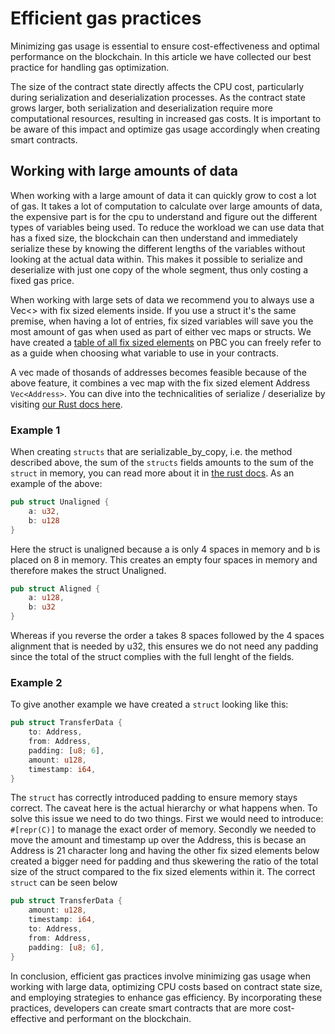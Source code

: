 # Efficient gas practices

<div class="dot-navigation">
    <a class="dot-navigation__item" href="what-is-gas.html"></a>
    <a class="dot-navigation__item" href="transaction-gas-prices.html"></a>
    <a class="dot-navigation__item" href="storage-gas-price.html"></a>
    <a class="dot-navigation__item" href="zk-computation-gas-fees.html"></a>
    <a class="dot-navigation__item" href="how-to-get-testnet-gas.html"></a>
    <a class="dot-navigation__item dot-navigation__item--active" href="efficient-gas-practices.html"></a>
    <a class="dot-navigation__item" href="contract-to-contract-gas-estimation.html"></a>
    <!-- Repeat above for more dots -->
</div>
Minimizing gas usage is essential to ensure cost-effectiveness and optimal performance on the blockchain. In this article we have collected our best practice for handling gas optimization.

The size of the contract state directly affects the CPU cost, particularly during serialization and deserialization processes. As the contract state grows larger, both serialization and deserialization require more computational resources, resulting in increased gas costs. It is important to be aware of this impact and optimize gas usage accordingly when creating smart contracts.

## Working with large amounts of data
When working with a large amount of data it can quickly grow to cost a lot of gas. It takes a lot of computation to calculate over large amounts of data, the expensive part is for the cpu to understand and figure out the different types of variables being used. To reduce the workload we can use data that has a fixed size, the blockchain can then understand and immediately serialize these by knowing the different lengths of the variables without looking at the actual data within. This makes it possible to serialize and deserialize with just one copy of the whole segment, thus only costing a fixed gas price. 

When working with large sets of data we recommend you to always use a Vec<> with fix sized elements inside. If you use a struct it's the same premise, when having a lot of entries, fix sized variables will save you the most amount of gas when used as part of either vec maps or structs. We have created a [table of all fix sized elements](table-of-fixed-size-elements.md) on PBC you can freely refer to as a guide when choosing what variable to use in your contracts. 

A vec made of thosands of addresses becomes feasible because of the above feature, it combines a vec map with the fix sized element Address ```Vec<Address>```. You can dive into the technicalities of serialize / deserialize by visiting [our Rust docs here](https://partisiablockchain.gitlab.io/language/contract-sdk/pbc_traits/trait.ReadWriteState.html).

### Example 1

When creating `structs` that are serializable_by_copy, i.e. the method described above, the sum of the `structs` fields amounts to the sum of the `struct` in memory, you can read more about it in [the rust docs](https://doc.rust-lang.org/reference/type-layout.html). 
As an example of the above: 
```rust
pub struct Unaligned {
    a: u32,  
    b: u128
}
```
Here the struct is unaligned because a is only 4 spaces in memory and b is placed on 8 in memory. This creates an empty four spaces in memory and therefore makes the struct Unaligned. 
```rust
pub struct Aligned {  
    a: u128,  
    b: u32
}
```
Whereas if you reverse the order a takes 8 spaces followed by the 4 spaces alignment that is needed by u32, this ensures we do not need any padding since the total of the struct complies with the full lenght of the fields.

### Example 2
To give another example we have created a `struct` looking like this:

```rust 
pub struct TransferData {
    to: Address,
    from: Address,
    padding: [u8; 6],
    amount: u128,
    timestamp: i64,
}
```
The `struct` has correctly introduced padding to ensure memory stays correct. The caveat here is the actual hierarchy or what happens when. To solve this issue we need to do two things. First we would need to introduce: `#[repr(C)]` to manage the exact order of memory. Secondly we needed to move the amount and timestamp up over the Address, this is becase an Address is 21 character long and having the other fix sized elements below created a bigger need for padding and thus skewering the ratio of the total size of the struct compared to the fix sized elements within it. The correct `struct` can be seen below

```rust 
pub struct TransferData {
    amount: u128,
    timestamp: i64,
    to: Address,
    from: Address,
    padding: [u8; 6],
}
```

In conclusion, efficient gas practices involve minimizing gas usage when working with large data, optimizing CPU costs based on contract state size, and employing strategies to enhance gas efficiency. By incorporating these practices, developers can create smart contracts that are more cost-effective and performant on the blockchain.

